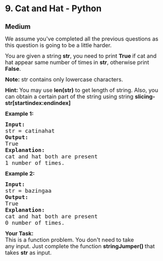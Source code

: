 # 9. Cat and Hat - Python
## Medium 
<div class="problem-statement">
                <p></p><p><span style="font-size:18px">We assume you've completed all the previous questions as this question is going to be a little harder. </span></p>

<p><span style="font-size:18px">You are given a string<strong> str</strong>, you need to print <strong>True </strong>if cat and hat appear same<strong> </strong>number of times<strong> </strong>in <strong>str</strong>, otherwise print <strong>False</strong>.</span></p>

<p><span style="font-size:18px"><strong>Note:</strong> str contains only lowercase characters.</span></p>

<p><strong><span style="font-size:18px">Hint: </span></strong><span style="font-size:18px">You may use <strong>len(str)</strong> to get length of string. Also, you can obtain a certain part of the string using string <strong>slicing- str[startindex:endindex]</strong></span></p>

<p><span style="font-size:18px"><strong>Example 1:</strong></span></p>

<pre><span style="font-size:18px"><strong>Input:</strong>
str = catinahat
<strong>Output:</strong>
True
<strong>Explanation:
</strong>cat and hat both are present
1 number of times.</span>
</pre>

<p><span style="font-size:18px"><strong>Example 2:</strong></span></p>

<pre><span style="font-size:18px"><strong>Input:</strong>
str = bazingaa
<strong>Output:</strong>
True
<strong>Explanation:</strong>
cat and hat both are present
0 number of times.</span></pre>

<p><span style="font-size:18px"><strong>Your Task:</strong><br>
This is a function problem. You don't need to take any&nbsp;input. Just complete the function <strong>stringJumper()&nbsp;</strong>that takes <strong>str</strong> as input.</span></p>
 <p></p>
            </div>